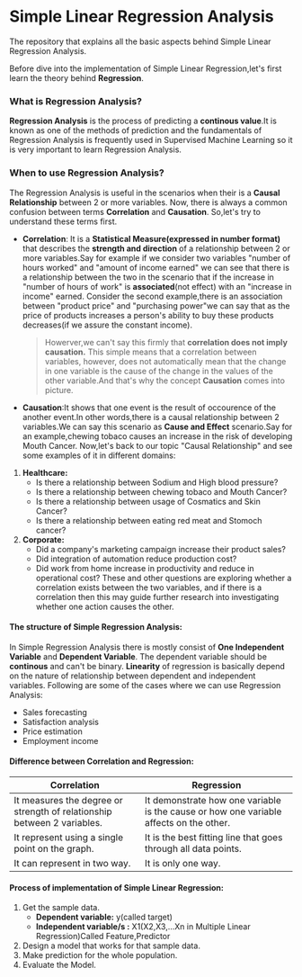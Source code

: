 # Simple Linear Regression Analysis
The repository that explains all the basic aspects behind Simple Linear Regression Analysis.

Before dive into the implementation of Simple Linear Regression,let's first learn the theory behind **Regression**.
### What is Regression Analysis?
  **Regression Analysis** is the process of predicting a **continous value**.It is known as one of the methods of prediction and the fundamentals of Regression Analysis is frequently used in Supervised Machine Learning so it is very important to learn Regression Analysis.
### When to use Regression Analysis?
  The Regression Analysis is useful in the scenarios when their is a **Causal Relationship** between 2 or more variables. Now, there is always a common confusion between terms **Correlation** and **Causation**. So,let's try to understand these terms first.
   * __Correlation__: It is a **Statistical Measure(expressed in number format)** that describes the __strength and direction__ of a relationship between 2 or more variables.Say for example if we consider two variables "number of hours worked" and "amount of income earned" we can see that there is a relationship between the two in the scenario that if the increase in "number of hours of work" is **associated**(not effect) with an "increase in income" earned. Consider the second example,there is an association between "product price" and "purchasing power"we can say that as the price of products increases a person's ability to buy these products decreases(if we assure the constant income).
      >Howerver,we can't say this firmly that **correlation does not imply causation.** This simple means that a correlation between variables, however, does not automatically   mean that the change in one variable is the cause of the change in the values of the other variable.And that's why the concept **Causation** comes into picture.
   * __Causation__:It shows that one event is the result of occourence of the another event.In other words,there is a causal relationship between 2 variables.We can say this scenario as **Cause and Effect** scenario.Say for an example,chewing tobaco causes an increase in the risk of developing Mouth Cancer.
Now,let's back to our topic "Causal Relationship" and see some examples of it in different domains:
1. __Healthcare:__
    * Is there a relationship between Sodium and High blood pressure?
    * Is there a relationship between chewing tobaco and Mouth Cancer?
    * Is there a relationship between usage of Cosmatics and Skin Cancer?
    * Is there a relationship between eating red meat and Stomoch cancer?
2. __Corporate:__
     * Did a company's marketing campaign increase their product sales?
     * Did integration of automation reduce production cost?
     * Did work from home increase in productivity and reduce in operational cost?
These and other questions are exploring whether a correlation exists between the two variables, and if there is a correlation then this may guide further research into investigating whether one action causes the other. 
#### The structure of Simple Regression Analysis:
   In Simple Regression Analysis there is mostly consist of **One Independent Variable** and **Dependent Variable**. The dependent variable should be **continous** and can't be binary. **Linearity** of regression is basically depend on the nature of relationship between dependent and independent variables. Following are some of the cases where we can use Regression Analysis:
   * Sales forecasting
   * Satisfaction analysis
   * Price estimation
   * Employment income
#### Difference between Correlation and Regression:
Correlation |  Regression
------------|------------
It measures the degree or strength of relationship between 2 variables.|It demonstrate how one variable is the cause or how one variable affects on the other.
It represent using a single point on the graph.|It is the best fitting line that goes through all data points. 
It can represent in two way.|It is only one way.
#### Process of implementation of Simple Linear Regression:
   1. Get the sample data.
      * **Dependent variable:** y(called target)
      * **Independent variable/s :** X1(X2,X3,...Xn in Multiple Linear Regression)Called Feature,Predictor
   2. Design a model that works for that sample data.
   3. Make prediction for the whole population.
   4. Evaluate the Model.
